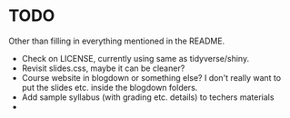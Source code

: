 # TODO

Other than filling in everything mentioned in the README.

- Check on LICENSE, currently using same as tidyverse/shiny.
- Revisit slides.css, maybe it can be cleaner?
- Course website in blogdown or something else? I don't really want to put the slides etc. inside the blogdown folders.
- Add sample syllabus (with grading etc. details) to techers materials
- 